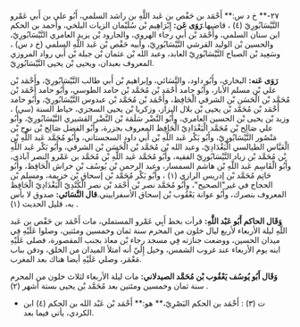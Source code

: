 ٢٧-** خ د س:** أَحْمَد بن حَفْص بن عَبد اللَّهِ بن راشد السلمي، أَبُو علي بن أَبي عَمْرو النَّيْسَابُورِيّ (٤) ، قاضيها.**رَوَى عَن:** إِبْرَاهِيم بْن سُلَيْمان الزيات البلخي، وأحمد بن الحكم ابن سنان السلمي، وأَحْمَد بْن أَبي رجاء الهروي، والجارود بْن يزيد العامري النَّيْسَابُورِيّ، والحسين بْن الوليد القرشي النَّيْسَابُورِيّ، وأبيه حَفْص بْن عَبد اللَّهِ السلمي (خ د س) ، وسَعِيد بْن الصباح النَّيْسَابُورِيّ العابد، وعبد الله بْن عثمان بْن جبلة بْن أَبي رواد المروزي المعروف بعبدان، ويحيى بْن يحيى النَّيْسَابُورِيّ.

**رَوَى عَنه:** البخاري، وأَبُو داود، والنَّسَائي، وإبراهيم بْن أَبي طالب النَّيْسَابُورِيّ، وأَحْمَد بْن علي بْن مسلم الأبار، وأَبُو حامد أَحْمَد بْن مُحَمَّد بْن حامد الطوسي، وأَبُو حامد أَحْمَد بْن مُحَمَّد بْن الْحَسَن بْن الشرقي الْحَافِظ، وأَحْمَد بْن مُحَمَّد بْن عبدوس النَّيْسَابُورِيّ، وأَبُو حامد أَحْمَد بْن مُحَمَّد بْن يحيى بْن بلال البزاز، وزكريا بْن يحيى السجزي، خياط السنة (سي) ، وزيد بْن يحيى بْن الحسين العامري، وأَبُو النَّضْر سَلَمَة بْن النَّضْر القشيري النَّيْسَابُورِيّ، وأَبُو علي صَالِح بْن مُحَمَّد الْبَغْدَادِيّ الْحَافِظ المعروف بجزرة، وأَبُو الفضل صَالِح بْن نوح بْن مَنْصُور النَّيْسَابُورِيّ، وأَبُو بَكْر عَبد اللَّهِ بْن أَبي داود السجستاني، وأَبُو مُحَمَّد عَبد اللَّهِ بْن الْعَبَّاس الطيالسي الْبَغْدَادِيّ، وعبد الله بْن مُحَمَّد بْن الْحَسَن بْن الشرقي، وأَبُو بَكْر عَبد اللَّهِ بْن مُحَمَّد بْن زياد النَّيْسَابُورِيّ الفقيه، وأَبُو مُحَمَّد عَبد اللَّهِ بْن مُحَمَّد بن عَمْرو النصر آباذي، وأَبُو الْقَاسِم عَبد اللَّهِ بْن هاشم السمسار، وعبد الرحمن بْن يُوسُف بْن خراش الْحَافِظ، وأَبُو حَاتِم مُحَمَّد بْن إدريس الرازي (١) ، وأَبُو بَكْر مُحَمَّد بْن إسحاق بْن خزيمة، ومسلم بْن الحجاج في غير"الصحيح"، وأَبُو مُحَمَّد نصر بْن أَحْمَد بْن نصر الْكُنْدِيّ الْبَغْدَادِيّ الْحَافِظ المعروف بنصرك، وأَبُو عوانة يَعْقُوب بْن إسحاق الأسفراييني.**قال النَّسَائي:** صدوق لا بأس به، قليل الحديث (١) .

**وَقَال الحاكم أَبُو عَبْد اللَّهِ:** قرأت بخط أَبِي عَمْرو المستملي، مات أَحْمَد بن حَفْص بن عَبد اللَّهِ ليلة الأربعاء لأربع ليال خلون من المحرم سنة ثمان وخمسين ومئتين، وصلوا عَلَيْهِ فِي ميدان الحسين، ووضعت جنازته فِي مسجد رجاء بْن معاذ بجنب المقصورة، فصلى عَلَيْهِ ابنه يوم الأربعاء عند غروب الشمس، وخيل إِلَيّ أنه امتلأ الميدان من الخلق، ودفن بباب مَعْمَر، وصلي عَلَيْهِ أيضا هناك بعد المغرب.

**وَقَال أَبُو يُوسُف يَعْقُوب بْن مُحَمَّد الصيدلاني:** مات ليلة الأربعاء لثلاث خلون من المحرم سنة ثمان وخمسين ومئتين بعد مُحَمَّد بْن يحيى بستة أشهر (٢) .

- ت (٣) : أَحْمَد بن الحكم البَصْرِيّ،** هو:** أَحْمَد بْن عَبْد الله بن الحكم (٤) ابن الكردي، يأتي فيما بعد.
